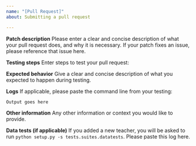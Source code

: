 ```yaml
---
name: "[Pull Request]"
about: Submitting a pull request

---
```


**Patch description**
Please enter a clear and concise description of what your pull request does, and why
it is necessary. If your patch fixes an issue, please reference that issue here.

**Testing steps**
Enter steps to test your pull request:

**Expected behavior**
Give a clear and concise description of what you expected to happen during testing.

**Logs**
If applicable, please paste the command line from your testing:

```
Output goes here
```

**Other information**
Any other information or context you would like to provide.

**Data tests (if applicable)**
If you added a new teacher, you will be asked to run
`python setup.py -s tests.suites.datatests`. Please paste this log here.
